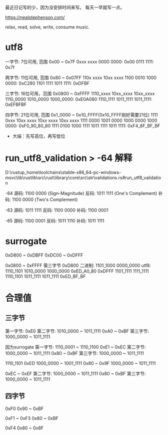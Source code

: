 最近日记写的少，因为没安排时间来写。
每天一早就写一点。

https://nealstephenson.com/

relax, read, solve, write, consume music.

# utf8
一字节: 7位可用, 范围 0x00 ~ 0x7F
0xxx xxxx
0000 0000: 0x00
0111 1111: 0x7f

两字节: 11位可用, 范围 0x80 ~ 0x07FF
110x xxxx 10xx xxxx 
1100 0010 1000 0000: 0xC280
1101 1111 1011 1111: 0xDFBF


三字节: 16位可用，范围 0x0800 ~ 0xFFFF
1110_xxxx 10xx_xxxx 10xx_xxxx
1110_0000 1010_0000 1000_0000: 0xE0A080
1110_1111 1011_1111 1011_1111: 0xEFBFBF

四字节: 21位可用, 范围 0x1_0000 ~ 0x10_FFFF(0x10_FFFF刚好需要21位)
1111 0xxx 10xx xxxx 10xx xxxx 10xx xxxx
1111 0000 1001 0000 1000 0000 1000 0000: 0xF0_90_80_80
1111 0100 1000 1111 1011 1111 1011 1111: 0xF4_8F_BF_BF

* 大端：先写高位，再写低位

# run_utf8_validation > -64 解释
D:\rustup_home\toolchains\stable-x86_64-pc-windows-msvc\lib\rustlib\src\rust\library\core\src\str\validations.rs#run_utf8_validation

-64
源码: 1100 0000 (Sign-Magnitude)
反码: 1011 1111 (One's Complement)
补码: 1100 0000 (Two's Complement)

-63
源码: 1011 1111
反码: 1100 0000
补码: 1100 0001

-65
源码: 1100 0001
反码: 1011 1110
补码: 1011 1111

# surrogate
0xD800 ~ 0xDBFF
0xDC00 ~ 0xDFFF

0x0800 ~ 0xFFFF 需三字节
0xD800
二进制: 1101_1000 0000_0000
utf8: 1110_1101 1010_0000 1000_0000
      0xED_A0_80
0xDFFF
1101_1111 1111_1111
1110_1101 1011_1111 1011_1111
0xED_BF_BF

# 合理值
## 三字节
第一字节: 0xE0
第二字节: 1010_0000 ~ 1011_1111 0xA0 ~ 0xBF
第三字节: 1000_0000 ~ 1011_1111

因为surrogate
第一字节: 1110_0001 ~ 1110_1100 0xE1 ~ 0xEC
第二字节: 1000_0000 ~ 1011_1111 0x80 ~ 0xBF
第三字节: 1000_0000 ~ 1011_1111

1110_1101 0xED
1000_0000 ~ 1001_1111 0x80 ~ 0x9F
1000_0000 ~ 1011_1111

0xEC ~ 0xEF
第二字节: 1000_0000 ~ 1011_1111 0x80 ~ 0xBF
第三字节: 1000_0000 ~ 1011_1111

## 四字节
0xF0
0x90 ~ 0xBF

0xF1 ~ 0xF3
0x80 ~ 0xBF

0xF4
0x80 ~ 0x8F
